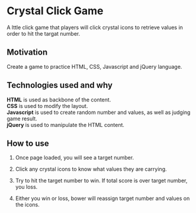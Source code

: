 # Crystal Click Game
A lttle click game that players will click crystal icons to retrieve values in order to hit the targat number.

## Motivation
Create a game to practice HTML, CSS, Javascript and jQuery language.

## Technologies used and why
**HTML** is used as backbone of the content.  
**CSS** is used to modify the layout.  
**Javascript** is used to create random number and values, as well as judging game result.  
**jQuery** is used to manipulate the HTML content.  

## How to use
1. Once page loaded, you will see a target number.

2. Click any crystal icons to know what values they are carrying.

3. Try to hit the target number to win. If total score is over target number, you loss.

4. Either you win or loss, bower will reassign target number and values on the icons.
